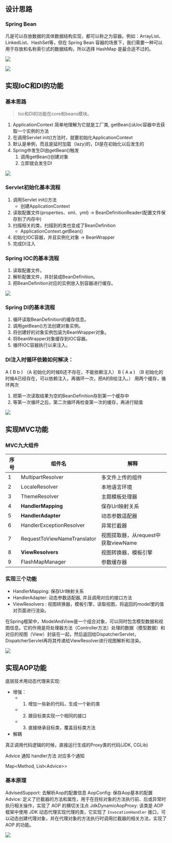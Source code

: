 ## 设计思路

### Spring Bean

凡是可以存放数据的具体数据结构实现，都可以称之为容器。例如：ArrayList、LinkedList、HashSet等，但在 Spring Bean 容器的场景下，我们需要一种可以用于存放和名称索引式的数据结构，所以选择 HashMap 是最合适不过的。

![](../youdaonote-images/Pasted%20image%2020230714093237.png)

![](../youdaonote-images/Pasted%20image%2020230714093825.png)





## 实现IoC和DI的功能

###  基本思路
> Ioc和DI的功能在core和beans模块。

1. ApplicationContext 简单地理解为它就是工厂类, getBean()从Ioc容器中去获取一个实例的方法
2. 在调用Servlet init()方法时，就要初始化ApplicationContext
3. 默认是单例，而且是延时加载（lazy)的，DI是在初始化以后发生的
4. Spring中发生DI由getBean()触发
	1. 调用getBean()创建对象
	2. 立即就会发生DI

![](../youdaonote-images/Pasted%20image%2020230623171938.png)

### Servlet初始化基本流程
1. 调用Servlet init()方法
	- 创建ApplicationContext
2. 读取配置文件(properties、xml、yml) -> BeanDefinitionReader(配置文件保存到了内存中)
3. 扫描相关的类，扫描到的类也变成了BeanDefinition
	- ApplicationContext.getBean()
4. 初始化IOC容器，并且实例化对象 -> BeanWrapper
5. 完成DI注入

### Spring IOC的基本流程

1. 读取配置文件。
2. 解析配置文件，并封装成BeanDefinition。
3. 把BeanDefinition对应的实例放入到容器进行缓存。

![](../youdaonote-images/Pasted%20image%2020230714224231.png)

### Spring DI的基本流程
1. 循环读取BeanDefinition的缓存信息。
2. 调用getBean()方法创建对象实例。
3. 将创建好的对象实例包装为BeanWrapper对象。
4. 将BeanWrapper对象缓存到IOC容器。
5. 循环IOC容器执行以来注入。

### DI注入时循环依赖如何解决：
A { B b } （A 初始化的时候B还不存在，不能依赖注入）
B { A a } （B 初始化的时候A已经存在，可以依赖注入，再循环一次，把A的B给注入。）
用两个缓存，循环两次
1. 把第一次读取结果为空的BeanDefinition存到第一个缓存中
2. 等第一次循环之后，第二次循环再检查第一次的缓存，再进行赋值

![](../youdaonote-images/Pasted%20image%2020230720142005.png)



## 实现MVC功能

### MVC九大组件

| 序号 | 组件名                      | 解释                                |
| ---- | --------------------------- | ----------------------------------- |
| 1    | MultipartResolver           | 多文件上传的组件                    |
| 2    | LocaleResolver              | 本地语言环境                        |
| 3    | ThemeResolver               | 主题模板处理器                      |
| 4    | **HandlerMapping**              | 保存Url映射关系                     |
| 5    | **HandlerAdapter**              | 动态参数适配器                      |
| 6    | HandlerExceptionResolver    | 异常拦截器                          |
| 7    | RequestToViewNameTranslator | 视图提取器，从request中获取viewName |
| 8    | **ViewResolvers**               | 视图转换器，模板引擎                |
| 9    | FlashMapManager             | 参数缓存器                          | 

### 实现三个功能
- HandlerMapping: 保存Url映射关系
- HandlerAdapter: 动态参数适配器, 并且调用对应的接口方法
- ViewResolvers : 视图转换器，模板引擎，读取视图，将返回的model里的值对页面进行渲染。

在Spring框架中，ModelAndView是一个组合对象，可以同时包含模型数据和视图信息。它的作用是将处理器方法（Controller方法）处理的数据（模型数据）和对应的视图（View）封装在一起，然后返回给DispatcherServlet，DispatcherServlet再将其传递给ViewResolver进行视图解析和渲染。

![](../youdaonote-images/Pasted%20image%2020230624230026.png)


## 实现AOP功能

底层技术用动态代理来实现:
- 增强：
	- 1. 增加一些新的代码，生成一个新的类
	- 2. 跟目标类实现一个相同的接口
	- 3. 直接继承目标类，覆盖目标类方法
- 解耦

真正调用代码逻辑的时候，直接运行生成的Proxy类的代码(JDK, CGLib)

Advice 通知
handler方法 对应多个通知

Map\<Method, List\<Advice\>\>

### 基本原理

AdvisedSupport: 去解析Aop的配置信息
AopConfig: 保存Aop基本的配置
Advice: 定义了拦截器的方法和属性，用于在目标对象的方法执行前、后或异常时执行相关操作，实现了 AOP 的横切关注点
JdkDynamicAopProxy: 该类是 AOP 框架中使用 JDK 动态代理实现代理的类，它实现了 `InvocationHandler` 接口，可以动态创建代理对象，并在代理对象的方法执行时调用拦截器的相关方法，实现了 AOP 的功能。

![](../youdaonote-images/Pasted%20image%2020230627234735.png)